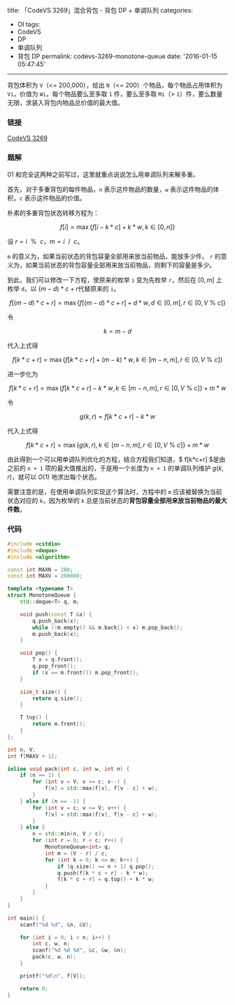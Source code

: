 title: 「CodeVS 3269」混合背包 - 背包 DP + 单调队列
categories:
  - OI
tags:
  - CodeVS
  - DP
  - 单调队列
  - 背包 DP
permalink: codevs-3269-monotone-queue
date: '2016-01-15 05:47:45'
---

背包体积为 `V`（<= 200,000），给出 `N`（<= 200）个物品，每个物品占用体积为 `Vi`，价值为 `Wi`，每个物品要么至多取 `1` 件，要么至多取 `Mi`（\> `1`）件，要么数量无限，求装入背包内物品总价值的最大值。

<!-- more -->

### 链接

[CodeVS 3269](http://codevs.cn/problem/3269/)

### 题解

01 和完全这两种之前写过，这里就重点说说怎么用单调队列来解多重。

首先，对于多重背包的每件物品，`n` 表示这件物品的数量，`w` 表示这件物品的体积，`c` 表示这件物品的价值。

朴素的多重背包状态转移方程为：

$$ f[i]=\max\{f[i-k*c]+k*w,k{\in}[0,n]\} $$

设 $r=i ~~ \% ~~ c$，$m=i ~~ / ~~ c$。

`m` 的意义为，如果当前状态的背包容量全部用来放当前物品，能放多少件。
`r` 的意义为，如果当前状态的背包容量全部用来放当前物品，则剩下的容量是多少。

到此，我们可以修改一下方程，使原来的枚举 `i` 变为先枚举 `r`，然后在 $[0,m]$ 上枚举 `d`，以 $(m-d)*c+r$代替原来的 `i`。

$$ f[(m-d)*c+r]=\max\{f[(m-d)*c+r]+d*w,d{\in}[0,m],r{\in}[0,V \ \% \ c]\} $$

令

$$ k=m-d $$

代入上式得

$$ f[k*c+r]=\max\{f[k*c+r]+(m-k)*w,k{\in}[m-n,m],r{\in}[0,V \ \% \ c]\} $$

进一步化为

$$ f[k*c+r]=\max\{f[k*c+r]-k*w,k{\in}[m-n,m],r{\in}[0,V \ \% \ c]\} + m * w $$

令

$$ g(k,r)=f[k*c+r]-k*w $$

代入上式得

$$ f[k*c+r]=\max\{g(k,r),k{\in}[m-n,m],r{\in}[0,V \ \% \ c]\} + m * w $$

由此得到一个可以用单调队列优化的方程，结合方程我们知道，$ f[k*c+r] $是由之前的 `n + 1` 项的最大值推出的，于是用一个长度为 `n + 1` 的单调队列维护 $g(k,r)$，就可以 $O(1)$ 地求出每个状态。

需要注意的是，在使用单调队列实现这个算法时，方程中的 `m` 应该被替换为当前状态对应的 `k`，因为枚举的 `k` 总是当前状态的**背包容量全部用来放当前物品的最大件数**。

### 代码

```cpp
#include <cstdio>
#include <deque>
#include <algorithm>

const int MAXN = 200;
const int MAXV = 200000;

template <typename T>
struct MonotoneQueue {
    std::deque<T> q, m;

    void push(const T &x) {
        q.push_back(x);
        while (!m.empty() && m.back() < x) m.pop_back();
        m.push_back(x);
    }

    void pop() {
        T x = q.front();
        q.pop_front();
        if (x == m.front()) m.pop_front();
    }

    size_t size() {
        return q.size();
    }

    T top() {
        return m.front();
    }
};

int n, V;
int f[MAXV + 1];

inline void pack(int c, int w, int n) {
    if (n == 1) {
        for (int v = V; v >= c; v--) {
            f[v] = std::max(f[v], f[v - c] + w);
        }
    } else if (n == -1) {
        for (int v = c; v <= V; v++) {
            f[v] = std::max(f[v], f[v - c] + w);
        }
    } else {
        n = std::min(n, V / c);
        for (int r = 0; r < c; r++) {
            MonotoneQueue<int> q;
            int m = (V - r) / c;
            for (int k = 0; k <= m; k++) {
                if (q.size() == n + 1) q.pop();
                q.push(f[k * c + r] - k * w);
                f[k * c + r] = q.top() + k * w;
            }
        }
    }
}

int main() {
    scanf("%d %d", &n, &V);

    for (int i = 0; i < n; i++) {
        int c, w, n;
        scanf("%d %d %d", &c, &w, &n);
        pack(c, w, n);
    }

    printf("%d\n", f[V]);

    return 0;
}
```
